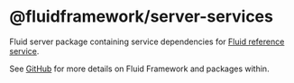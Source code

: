 # @fluidframework/server-services

Fluid server package containing service dependencies for [Fluid reference service](../routerlicious).

See [GitHub](https://github.com/microsoft/FluidFramework) for more details on Fluid Framework and packages within.

